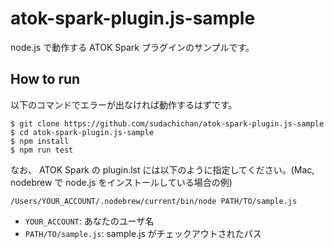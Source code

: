 # atok-spark-plugin.js-sample
node.js で動作する ATOK Spark プラグインのサンプルです。

## How to run

以下のコマンドでエラーが出なければ動作するはずです。
```
$ git clone https://github.com/sudachichan/atok-spark-plugin.js-sample
$ cd atok-spark-plugin.js-sample
$ npm install
$ npm run test
```

なお、 ATOK Spark の plugin.lst には以下のように指定してください。(Mac, nodebrew で node.js をインストールしている場合の例)
```
/Users/YOUR_ACCOUNT/.nodebrew/current/bin/node PATH/TO/sample.js
```
- `YOUR_ACCOUNT`: あなたのユーザ名
- `PATH/TO/sample.js`: sample.js がチェックアウトされたパス
